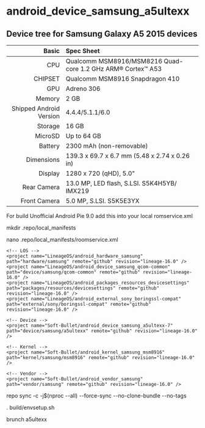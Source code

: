 # android_device_samsung_a5ultexx

## Device tree for Samsung Galaxy A5 2015 devices

Basic   | Spec Sheet
-------:|:-------------------------
CPU     | Qualcomm MSM8916/MSM8216 Quad-core 1.2 GHz ARM® Cortex™ A53
CHIPSET | Qualcomm MSM8916 Snapdragon 410
GPU     | Adreno 306
Memory  | 2 GB
Shipped Android Version | 4.4.4/5.1.1/6.0
Storage | 16 GB
MicroSD | Up to 64 GB
Battery | 2300 mAh (non-removable)
Dimensions | 139.3 x 69.7 x 6.7 mm (5.48 x 2.74 x 0.26 in)
Display | 1280 x 720 (qHD), 5.0"
Rear Camera  | 13.0 MP, LED flash, S.LSI. S5K4H5YB/ IMX219
Front Camera | 5.0 MP, S.LSI. S5K5E3YX



For build Unofficial Android Pie 9.0 add this into your local romservice.xml

mkdir .repo/local_manifests

nano .repo/local_manifests/roomservice.xml

<?xml version="1.0" encoding="UTF-8"?>
  <manifest>
  
    <!-- LOS -->
    <project name="LineageOS/android_hardware_samsung" path="hardware/samsung" remote="github" revision="lineage-16.0" />
    <project name="LineageOS/android_device_samsung_qcom-common" path="device/samsung/qcom-common" remote="github" revision="lineage-16.0" />
    <project name="LineageOS/android_packages_resources_devicesettings" path="packages/resources/devicesettings" remote="github" revision="lineage-16.0" />
    <project name="LineageOS/android_external_sony_boringssl-compat" path="external/sony/boringssl-compat" remote="github" revision="lineage-16.0" />
    
    <!-- Device -->
    <project name="Soft-Bullet/android_device_samsung_a5ultexx-7" path="device/samsung/a5ultexx" remote="github" revision="lineage-16.0" />
    
    <!-- Kernel -->
    <project name="Soft-Bullet/android_kernel_samsung_msm8916" path="kernel/samsung/msm8916" remote="github" revision="lineage-16.0" />
       
    <!-- Vendor -->
    <project name="Soft-Bullet/android_vendor_samsung" path="vendor/samsung" remote="github" revision="lineage-16.0" />
	
  </manifest>

repo sync -c -j$(nproc --all) --force-sync --no-clone-bundle --no-tags

. build/envsetup.sh

brunch a5ultexx
